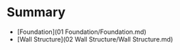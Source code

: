 # Summary

* [Foundation](01 Foundation/Foundation.md)
* [Wall Structure](02 Wall Structure/Wall Structure.md)